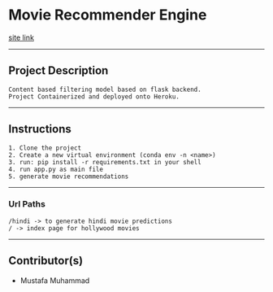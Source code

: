 # Movie Recommender Engine

[site link](https://movie-recommender12.herokuapp.com/)

---

## Project Description

```
Content based filtering model based on flask backend.
Project Containerized and deployed onto Heroku.
```

---

## Instructions

```
1. Clone the project
2. Create a new virtual environment (conda env -n <name>)
3. run: pip install -r requirements.txt in your shell
4. run app.py as main file
5. generate movie recommendations
```

---

### Url Paths

```
/hindi -> to generate hindi movie predictions
/ -> index page for hollywood movies
```

---

## Contributor(s)
- Mustafa Muhammad 